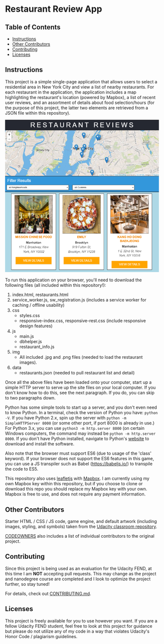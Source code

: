 # Restaurant Review App

## Table of Contents

* [Instructions](#instructions)
* [Other Contributors](#other-contributors)
* [Contributing](#contributing)
* [Licenses](#licenses)

## Instructions

This project is a simple single-page application that allows users to select a residential area in New York City and view a list of nearby restaurants. For each restaurant in the application, the application includes a map highlighting the restaurant's location (powered by Mapbox), a list of recent user reviews, and an assortment of details about food selection/hours (for the purpose of this project, the latter two elements are retrieved from a JSON file within this repository).

![App Screenshot](/img/app-screenshot.png)

To run this application on your browser, you'll need to download the following files (all included within this repository!):
1. index.html, restaurants.html
2. service_worker.js, sw_registration.js (includes a service worker for caching / offline usability)
3. css
   * styles.css
   * responsive-index.css, responsive-rest.css (include responsive design features)
3. js
   * main.js
   * dbhelper.js
   * restaurant_info.js
4. img 
   * All included .jpg and .png files (needed to load the restaurant images). 
5. data
   * restaurants.json (needed to pull restaurant list and detail)

Once all the above files have been loaded onto your computer, start up a simple HTTP server to serve up the site files on your local computer. If you don't know how to do this, see the next paragraph. If you do, you can skip to two paragraphs down. 

Python has some simple tools to start up a server, and you don't even need to know Python. In a terminal, check the version of Python you have: `python -V`. If you have Python 2.x, spin up the server with `python -m SimpleHTTPServer 8000` (or some other port, if port 8000 is already in use.) For Python 3.x, you can use `python3 -m http.server 8000` (on certain Windows computers, the command may instead be `python -m http.server 8000`. If you don't have Python installed, navigate to Python's [website](https://www.python.org/) to download and install the software.

Also note that the browser must support ES6 (due to usage of the 'class' keyword). If your browser does not support the ES6 features in this game, you can use a JS transpiler such as Babel (https://babeljs.io/) to transpile the code to ES5.

This repository also uses [leafletjs](https://leafletjs.com/) with [Mapbox](https://www.mapbox.com/). I am currently using my own Mapbox key within this repository, but if you choose to clone or download this repo you should replace my Mapbox key with your own. Mapbox is free to use, and does not require any payment information. 

## Other Contributors

Starter HTML / CSS / JS code, game engine, and default artwork (including images, styling, and symbols) taken from the [Udacity classroom repository](https://github.com/udacity/mws-restaurant-stage-1).

[CODEOWNERS](CODEOWNERS) also includes a list of individual contributors to the original project.

## Contributing

Since this project is being used as an evaluation for the Udacity FEND, at this time I am **NOT** accepting pull requests. This may change as the project and nanodegree course are completed and I look to optimize the project further, so stay tuned!

For details, check out [CONTRIBUTING.md](CONTRIBUTING.md).

## Licenses

This project is freely available for you to use however you want. If you are a fellow Udacity FEND student, feel free to look at this project for guidance but please do not utilize any of my code in a way that violates Udacity's Honor Code / plagiarism guidelines.